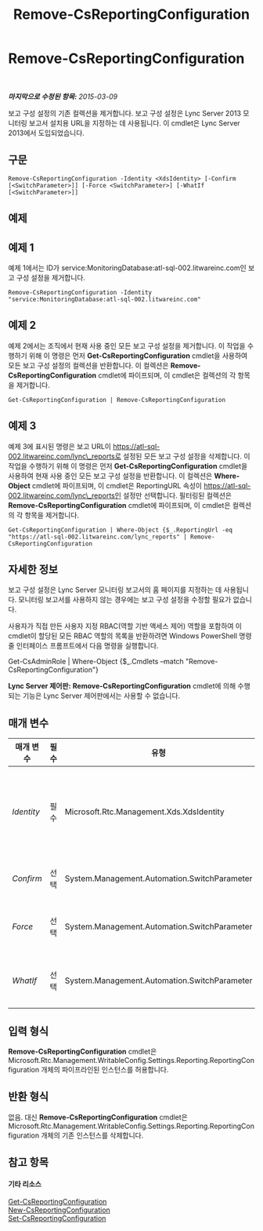 ﻿---
title: Remove-CsReportingConfiguration
TOCTitle: Remove-CsReportingConfiguration
ms:assetid: 17cc1865-4bd9-4630-9947-2c432d1203b3
ms:mtpsurl: https://technet.microsoft.com/ko-kr/library/JJ204711(v=OCS.15)
ms:contentKeyID: 49302935
ms.date: 08/10/2015
mtps_version: v=OCS.15
ms.translationtype: HT
---

# Remove-CsReportingConfiguration

 

_**마지막으로 수정된 항목:** 2015-03-09_

보고 구성 설정의 기존 컬렉션을 제거합니다. 보고 구성 설정은 Lync Server 2013 모니터링 보고서 설치용 URL을 지정하는 데 사용됩니다. 이 cmdlet은 Lync Server 2013에서 도입되었습니다.

## 구문

    Remove-CsReportingConfiguration -Identity <XdsIdentity> [-Confirm [<SwitchParameter>]] [-Force <SwitchParameter>] [-WhatIf [<SwitchParameter>]]

## 예제

## 예제 1

예제 1에서는 ID가 service:MonitoringDatabase:atl-sql-002.litwareinc.com인 보고 구성 설정을 제거합니다.

    Remove-CsReportingConfiguration -Identity "service:MonitoringDatabase:atl-sql-002.litwareinc.com"

## 예제 2

예제 2에서는 조직에서 현재 사용 중인 모든 보고 구성 설정을 제거합니다. 이 작업을 수행하기 위해 이 명령은 먼저 **Get-CsReportingConfiguration** cmdlet을 사용하여 모든 보고 구성 설정의 컬렉션을 반환합니다. 이 컬렉션은 **Remove-CsReportingConfiguration** cmdlet에 파이프되며, 이 cmdlet은 컬렉션의 각 항목을 제거합니다.

    Get-CsReportingConfiguration | Remove-CsReportingConfiguration

## 예제 3

예제 3에 표시된 명령은 보고 URL이 https://atl-sql-002.litwareinc.com/lync\_reports로 설정된 모든 보고 구성 설정을 삭제합니다. 이 작업을 수행하기 위해 이 명령은 먼저 **Get-CsReportingConfiguration** cmdlet을 사용하여 현재 사용 중인 모든 보고 구성 설정을 반환합니다. 이 컬렉션은 **Where-Object** cmdlet에 파이프되며, 이 cmdlet은 ReportingURL 속성이 https://atl-sql-002.litwareinc.com/lync\_reports인 설정만 선택합니다. 필터링된 컬렉션은 **Remove-CsReportingConfiguration** cmdlet에 파이프되며, 이 cmdlet은 컬렉션의 각 항목을 제거합니다.

    Get-CsReportingConfiguration | Where-Object {$_.ReportingUrl -eq "https://atl-sql-002.litwareinc.com/lync_reports" | Remove-CsReportingConfiguration

## 자세한 정보

보고 구성 설정은 Lync Server 모니터링 보고서의 홈 페이지를 지정하는 데 사용됩니다. 모니터링 보고서를 사용하지 않는 경우에는 보고 구성 설정을 수정할 필요가 없습니다.

사용자가 직접 만든 사용자 지정 RBAC(역할 기반 액세스 제어) 역할을 포함하여 이 cmdlet이 할당된 모든 RBAC 역할의 목록을 반환하려면 Windows PowerShell 명령줄 인터페이스 프롬프트에서 다음 명령을 실행합니다.

Get-CsAdminRole | Where-Object {$\_.Cmdlets –match "Remove-CsReportingConfiguration"}

**Lync Server 제어판:** **Remove-CsReportingConfiguration** cmdlet에 의해 수행되는 기능은 Lync Server 제어판에서는 사용할 수 없습니다.

## 매개 변수


<table>
<colgroup>
<col style="width: 25%" />
<col style="width: 25%" />
<col style="width: 25%" />
<col style="width: 25%" />
</colgroup>
<thead>
<tr class="header">
<th>매개 변수</th>
<th>필수</th>
<th>유형</th>
<th>설명</th>
</tr>
</thead>
<tbody>
<tr class="odd">
<td><p><em>Identity</em></p></td>
<td><p>필수</p></td>
<td><p>Microsoft.Rtc.Management.Xds.XdsIdentity</p></td>
<td><p>해당 보고 구성 설정을 제거할 모니터링 데이터베이스의 서비스 ID입니다. 예를 들면 다음과 같습니다.</p>
<p>-Identity &quot;Service:MonitoringDatabase:atl-sql-001.litwareinc.com&quot;</p></td>
</tr>
<tr class="even">
<td><p><em>Confirm</em></p></td>
<td><p>선택</p></td>
<td><p>System.Management.Automation.SwitchParameter</p></td>
<td><p>명령을 실행하기 전에 확인 메시지를 표시합니다.</p></td>
</tr>
<tr class="odd">
<td><p><em>Force</em></p></td>
<td><p>선택</p></td>
<td><p>System.Management.Automation.SwitchParameter</p></td>
<td><p>명령을 실행할 때 발생할 수 있는 심각하지 않은 오류 메시지를 표시하지 않습니다.</p></td>
</tr>
<tr class="even">
<td><p><em>WhatIf</em></p></td>
<td><p>선택</p></td>
<td><p>System.Management.Automation.SwitchParameter</p></td>
<td><p>명령을 실제로 실행하지 않고도 명령이 실행될 경우 발생할 수 있는 현상을 설명합니다.</p></td>
</tr>
</tbody>
</table>


## 입력 형식

**Remove-CsReportingConfiguration** cmdlet은 Microsoft.Rtc.Management.WritableConfig.Settings.Reporting.ReportingConfiguration 개체의 파이프라인된 인스턴스를 허용합니다.

## 반환 형식

없음. 대신 **Remove-CsReportingConfiguration** cmdlet은 Microsoft.Rtc.Management.WritableConfig.Settings.Reporting.ReportingConfiguration 개체의 기존 인스턴스를 삭제합니다.

## 참고 항목

#### 기타 리소스

[Get-CsReportingConfiguration](get-csreportingconfiguration.md)  
[New-CsReportingConfiguration](new-csreportingconfiguration.md)  
[Set-CsReportingConfiguration](set-csreportingconfiguration.md)

